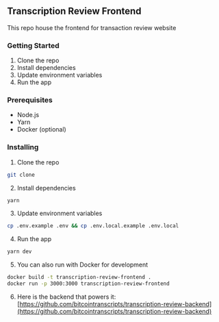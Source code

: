 ## Transcription Review Frontend

This repo house the frontend for transaction review website

### Getting Started

1. Clone the repo
2. Install dependencies
3. Update environment variables
4. Run the app

### Prerequisites

- Node.js
- Yarn
- Docker (optional)

### Installing

1. Clone the repo

```sh
git clone
```

2. Install dependencies

```sh
yarn
```

3. Update environment variables

```sh
cp .env.example .env && cp .env.local.example .env.local
```

4. Run the app

```sh
yarn dev
```

5. You can also run with Docker for development

```sh
docker build -t transcription-review-frontend .
docker run -p 3000:3000 transcription-review-frontend
```
6. Here is the backend that powers it: 
   [https://github.com/bitcointranscripts/transcription-review-backend](https://github.com/bitcointranscripts/transcription-review-backend)
